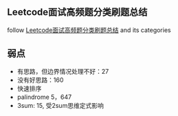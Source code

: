 ## Leetcode面试高频题分类刷题总结
follow [Leetcode面试高频题分类刷题总结](https://zhuanlan.zhihu.com/p/349940945) and its categories

## 弱点
* 有思路，但边界情况处理不好：27
* 没有好思路：160
* 快速排序
* palindrome 5，647
* 3sum: 15, 受2sum思维定式影响